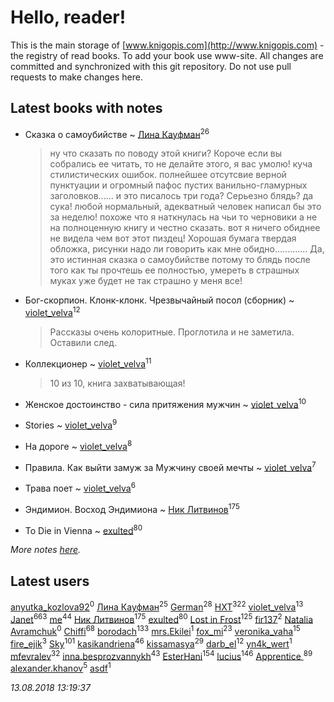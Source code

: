 # Hello, reader!
This is the main storage of [www.knigopis.com](http://www.knigopis.com) - the registry of read books.
To add your book use www-site. All changes are committed and synchronized with this git repository.
Do not use pull requests to make changes here.


## Latest books with notes
* Сказка о самоубийстве ~ [Лина Кауфман](users/143/143278479-vkontakte)<sup>26</sup>
    > ну что сказать по поводу этой книги? Короче если вы собрались ее читать, то не делайте этого, я вас  умолю!
    >  куча стилистических ошибок. полнейшее отсутсвие верной пунктуации  и огромный пафос пустих ванильно-гламурных заголовков......
    > и это писалось три года? Серьезно блядь? да сука! любой нормальный, адекватный человек  написал бы это за неделю! 
    > похоже что я наткнулась на чьи то черновики а не на полноценную книгу 
    > и честно сказать. вот я ничего обиднее не видела чем  вот этот пиздец!
    > Хорошая бумага твердая обложка,  рисунки
    > надо ли говорить как мне обидно.............
    > Да, это истинная сказка о самоубийстве потому то блядь после того как ты прочтешь 
    > ее полностью, умереть в страшных муках уже будет  не так страшно
    > у меня все!

* Бог-скорпион. Клонк-клонк. Чрезвычайный посол (сборник) ~ [violet_velva](users/116/116961712580551399099-google)<sup>12</sup>
    > Рассказы очень колоритные. Проглотила и не заметила. Оставили след.

* Коллекционер ~ [violet_velva](users/116/116961712580551399099-google)<sup>11</sup>
    > 10 из 10, книга захватывающая!

* Женское достоинство - сила притяжения мужчин ~ [violet_velva](users/116/116961712580551399099-google)<sup>10</sup>

* Stories ~ [violet_velva](users/116/116961712580551399099-google)<sup>9</sup>

* На дороге ~ [violet_velva](users/116/116961712580551399099-google)<sup>8</sup>

* Правила. Как выйти замуж за Мужчину своей мечты ~ [violet_velva](users/116/116961712580551399099-google)<sup>7</sup>

* Трава поет ~ [violet_velva](users/116/116961712580551399099-google)<sup>6</sup>

* Эндимион. Восход Эндимиона ~ [Ник Литвинов](users/241/241974816-vkontakte)<sup>175</sup>

* To Die in Vienna ~ [exulted](users/100/100599204551896265722-google)<sup>80</sup>


_More notes [here](latest_books_with_notes.md)._


## Latest users
[anyutka_kozlova92](users/223/22376066-vkontakte)<sup>0</sup> 
[Лина Кауфман](users/143/143278479-vkontakte)<sup>25</sup> 
[German](users/112/112254248549638795343-google)<sup>28</sup> 
[HXT](users/100/100002563462782-facebook)<sup>322</sup> 
[violet_velva](users/116/116961712580551399099-google)<sup>13</sup> 
[Janet](users/108/108113656204404967440-google)<sup>663</sup> 
[me](users/381/381417697-yandex)<sup>44</sup> 
[Ник Литвинов](users/241/241974816-vkontakte)<sup>175</sup> 
[exulted](users/100/100599204551896265722-google)<sup>80</sup> 
[Lost in Frost](users/103/103293621948650602575-google)<sup>125</sup> 
[fir137](users/176/176805114-yandex)<sup>2</sup> 
[Natalia Avramchuk](users/945/945973022276722-facebook)<sup>0</sup> 
[Chiffi](users/105/105831994080785626680-google)<sup>68</sup> 
[borodach](users/157/15706320-vkontakte)<sup>133</sup> 
[mrs.Ekilei](users/104/104505053912561500571-google)<sup>1</sup> 
[fox_mi](users/220/220022778-vkontakte)<sup>23</sup> 
[veronika_vaha](users/876/87639392-vkontakte)<sup>15</sup> 
[fire_ejik](users/329/32903202-vkontakte)<sup>3</sup> 
[Sky](users/118/118049897850017649660-google)<sup>101</sup> 
[kasikandriena](users/152/152488954-vkontakte)<sup>46</sup> 
[kissamasya](users/684/68439978-vkontakte)<sup>29</sup> 
[darb_el](users/184/184135339-vkontakte)<sup>12</sup> 
[yn4k_wert](users/215/21574100-vkontakte)<sup>1</sup> 
[mfevralev](users/140/140966150-vkontakte)<sup>32</sup> 
[inna.besprozvannykh](users/733/73323849-yandex)<sup>43</sup> 
[EsterHani](users/305/30558181-vkontakte)<sup>154</sup> 
[lucius](users/838/83820536-yandex)<sup>146</sup> 
[Apprentice ](users/528/52821952-vkontakte)<sup>89</sup> 
[alexander.khanov](users/117/117259947-yandex)<sup>5</sup> 
[asdf](users/683/683897597-yandex)<sup>1</sup> 


_13.08.2018 13:19:37_
